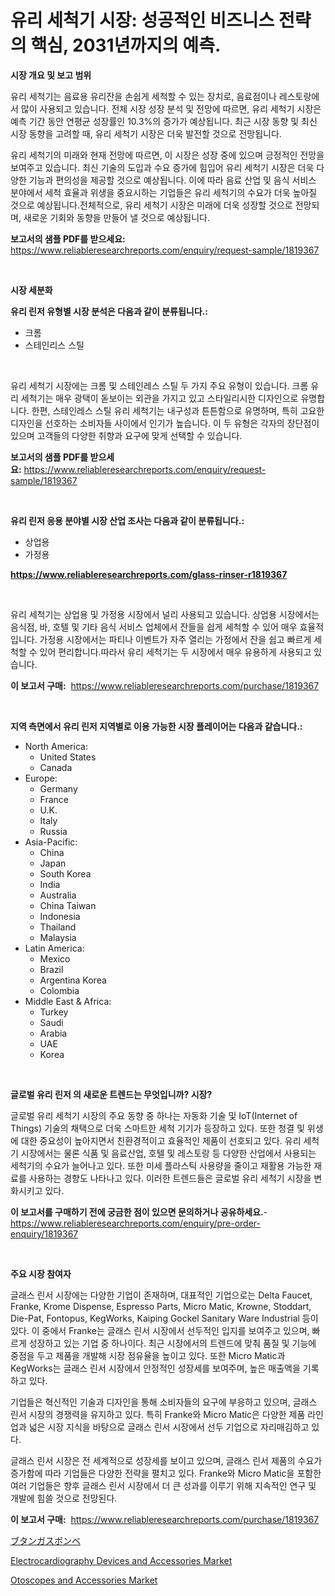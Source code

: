 <p><h1>유리 세척기 시장: 성공적인 비즈니스 전략의 핵심, 2031년까지의 예측.</h1></p><p><strong>시장 개요 및 보고 범위</strong></p>
<p><p>유리 세척기는 음료용 유리잔을 손쉽게 세척할 수 있는 장치로, 음료점이나 레스토랑에서 많이 사용되고 있습니다. 전체 시장 성장 분석 및 전망에 따르면, 유리 세척기 시장은 예측 기간 동안 연평균 성장률인 10.3%의 증가가 예상됩니다. 최근 시장 동향 및 최신 시장 동향을 고려할 때, 유리 세척기 시장은 더욱 발전할 것으로 전망됩니다.</p><p>유리 세척기의 미래와 현재 전망에 따르면, 이 시장은 성장 중에 있으며 긍정적인 전망을 보여주고 있습니다. 최신 기술의 도입과 수요 증가에 힘입어 유리 세척기 시장은 더욱 다양한 기능과 편의성을 제공할 것으로 예상됩니다. 이에 따라 음료 산업 및 음식 서비스 분야에서 세척 효율과 위생을 중요시하는 기업들은 유리 세척기의 수요가 더욱 높아질 것으로 예상됩니다.전체적으로, 유리 세척기 시장은 미래에 더욱 성장할 것으로 전망되며, 새로운 기회와 동향을 만들어 낼 것으로 예상됩니다.</p></p>
<p><strong>보고서의 샘플 PDF를 받으세요:</strong> <a href="https://www.reliableresearchreports.com/enquiry/request-sample/1819367">https://www.reliableresearchreports.com/enquiry/request-sample/1819367</a></p>
<p>&nbsp;</p>
<p><strong>시장 세분화</strong></p>
<p><strong>유리 린저 유형별 시장 분석은 다음과 같이 분류됩니다.:</strong></p>
<p><ul><li>크롬</li><li>스테인리스 스틸</li></ul></p>
<p>&nbsp;</p>
<p><p>유리 세척기 시장에는 크롬 및 스테인레스 스틸 두 가지 주요 유형이 있습니다. 크롬 유리 세척기는 매우 광택이 돋보이는 외관을 가지고 있고 스타일리시한 디자인으로 유명합니다. 한편, 스테인레스 스틸 유리 세척기는 내구성과 튼튼함으로 유명하며, 특히 고요한 디자인을 선호하는 소비자들 사이에서 인기가 높습니다. 이 두 유형은 각자의 장단점이 있으며 고객들의 다양한 취향과 요구에 맞게 선택할 수 있습니다.</p></p>
<p><strong>보고서의 샘플 PDF를 받으세요:</strong>&nbsp;<a href="https://www.reliableresearchreports.com/enquiry/request-sample/1819367">https://www.reliableresearchreports.com/enquiry/request-sample/1819367</a></p>
<p>&nbsp;</p>
<p><strong> 유리 린저 응용 분야별 시장 산업 조사는 다음과 같이 분류됩니다.:</strong></p>
<p><ul><li>상업용</li><li>가정용</li></ul></p>
<p><strong><a href="https://www.reliableresearchreports.com/glass-rinser-r1819367">https://www.reliableresearchreports.com/glass-rinser-r1819367</a></strong></p>
<p>&nbsp;</p>
<p><p>유리 세척기는 상업용 및 가정용 시장에서 널리 사용되고 있습니다. 상업용 시장에서는 음식점, 바, 호텔 및 기타 음식 서비스 업체에서 잔들을 쉽게 세척할 수 있어 매우 효율적입니다. 가정용 시장에서는 파티나 이벤트가 자주 열리는 가정에서 잔을 쉽고 빠르게 세척할 수 있어 편리합니다.따라서 유리 세척기는 두 시장에서 매우 유용하게 사용되고 있습니다.</p></p>
<p><strong>이 보고서 구매:</strong>&nbsp; <a href="https://www.reliableresearchreports.com/purchase/1819367">https://www.reliableresearchreports.com/purchase/1819367</a></p>
<p>&nbsp;</p>
<p><strong>지역 측면에서 유리 린저 지역별로 이용 가능한 시장 플레이어는 다음과 같습니다.:</strong></p>
<p><ul>
    <li>
        North America:
        <ul>
            <li>United States</li>
            <li>Canada</li>
        </ul>
    </li>
    <li>
        Europe:
        <ul>
            <li>Germany</li>
            <li>France</li>
            <li>U.K.</li>
            <li>Italy</li>
            <li>Russia</li>
        </ul>
    </li>
    <li>
        Asia-Pacific:
        <ul>
            <li>China</li>
            <li>Japan</li>
            <li>South Korea</li>
            <li>India</li>
            <li>Australia</li>
            <li>China Taiwan</li>
            <li>Indonesia</li>
            <li>Thailand</li>
            <li>Malaysia</li>
        </ul>
    </li>
    <li>
        Latin America:
        <ul>
            <li>Mexico</li>
            <li>Brazil</li>
            <li>Argentina Korea</li>
            <li>Colombia</li>
        </ul>
    </li>
    <li>
        Middle East & Africa:
        <ul>
            <li>Turkey</li>
            <li>Saudi</li>
            <li>Arabia</li>
            <li>UAE</li>
            <li>Korea</li>
        </ul>
    </li>
    </ul></p>
<p>&nbsp;</p>
<p><strong>글로벌 유리 린저 의 새로운 트렌드는 무엇입니까? 시장?</strong></p>
<p><p>글로벌 유리 세척기 시장의 주요 동향 중 하나는 자동화 기술 및 IoT(Internet of Things) 기술의 채택으로 더욱 스마트한 세척 기기가 등장하고 있다. 또한 청결 및 위생에 대한 중요성이 높아지면서 친환경적이고 효율적인 제품이 선호되고 있다. 유리 세척기 시장에서는 물론 식품 및 음료산업, 호텔 및 레스토랑 등 다양한 산업에서 사용되는 세척기의 수요가 늘어나고 있다. 또한 미세 플라스틱 사용량을 줄이고 재활용 가능한 재료를 사용하는 경향도 나타나고 있다. 이러한 트렌드들은 글로벌 유리 세척기 시장을 변화시키고 있다.</p></p>
<p><strong>이 보고서를 구매하기 전에 궁금한 점이 있으면 문의하거나 공유하세요.</strong>- <a href="https://www.reliableresearchreports.com/enquiry/pre-order-enquiry/1819367">https://www.reliableresearchreports.com/enquiry/pre-order-enquiry/1819367</a></p>
<p>&nbsp;</p>
<p><strong>주요 시장 참여자</strong></p>
<p><p>글래스 린서 시장에는 다양한 기업이 존재하며, 대표적인 기업으로는 Delta Faucet, Franke, Krome Dispense, Espresso Parts, Micro Matic, Krowne, Stoddart, Die-Pat, Fontopus, KegWorks, Kaiping Gockel Sanitary Ware Industrial 등이 있다. 이 중에서 Franke는 글래스 린서 시장에서 선두적인 입지를 보여주고 있으며, 빠르게 성장하고 있는 기업 중 하나이다. 최근 시장에서의 트렌드에 맞춰 품질 및 기능에 중점을 두고 제품을 개발해 시장 점유율을 높이고 있다. 또한 Micro Matic과 KegWorks는 글래스 린서 시장에서 안정적인 성장세를 보여주며, 높은 매출액을 기록하고 있다.</p><p>기업들은 혁신적인 기술과 디자인을 통해 소비자들의 요구에 부응하고 있으며, 글래스 린서 시장의 경쟁력을 유지하고 있다. 특히 Franke와 Micro Matic은 다양한 제품 라인업과 넓은 시장 지식을 바탕으로 글래스 린서 시장에서 선두 기업으로 자리매김하고 있다.</p><p>글래스 린서 시장은 전 세계적으로 성장세를 보이고 있으며, 글래스 린서 제품의 수요가 증가함에 따라 기업들은 다양한 전략을 펼치고 있다. Franke와 Micro Matic을 포함한 여러 기업들은 향후 글래스 린서 시장에서 더 큰 성과를 이루기 위해 지속적인 연구 및 개발에 힘쓸 것으로 전망된다.</p></p>
<p><strong>이 보고서 구매:</strong>&nbsp;&nbsp;<a href="https://www.reliableresearchreports.com/purchase/1819367">https://www.reliableresearchreports.com/purchase/1819367</a></p>
<p><p><a href="https://github.com/schmahlson/Market-Research-Report-List-1/blob/main/307617032586.md">ブタンガスボンベ</a></p><p><a href="https://unruly-ladybug-44b.notion.site/Electrocardiography-Devices-and-Accessories-Market-Size-Market-Outlook-and-Market-Forecast-2024-to-d93c1e8b3cbc4d2ea4d585eb1853de50">Electrocardiography Devices and Accessories Market</a></p><p><a href="https://cute-banjo-8ca.notion.site/Otoscopes-and-Accessories-Market-Comprehensive-Assessment-by-Type-Application-and-Geography-0b9662c8b6d14f6c9f8b168e71ee5be4">Otoscopes and Accessories Market</a></p></p>